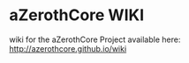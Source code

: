 # aZerothCore WIKI

wiki for the aZerothCore Project available here: http://azerothcore.github.io/wiki
